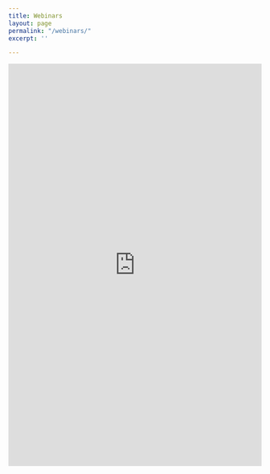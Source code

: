 ```yaml
---
title: Webinars
layout: page
permalink: "/webinars/"
excerpt: ''

---
```

<div style="overflow: auto; -webkit-overflow-scrolling: touch;">
  <iframe src='https://widgets.healcode.com/iframe/enrollments/cf585644136/' width="100%" height="800px" frameborder="0" scrolling="yes"></iframe>
</div>